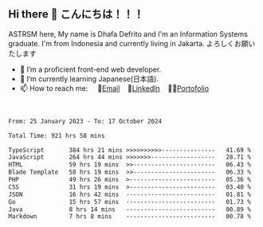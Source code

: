 ## Hi there 👋 こんにちは！！！
ASTRSM here, My name is Dhafa Defrito and I'm an Information Systems graduate. I'm from Indonesia and currently living in Jakarta. よろしくお願いたします

- 🔭 I’m a proficient front-end web developer.
- 🌱 I’m currently learning Japanese(日本語).
- 📫 How to reach me: &nbsp;&nbsp;&nbsp;&nbsp;📧[Email](ddefrito@gmail.com)&nbsp;&nbsp;&nbsp;&nbsp;💼[LinkedIn](https://www.linkedin.com/in/dhafa-defrita-rama-yudistira-9357a9229/)&nbsp;&nbsp;&nbsp;&nbsp;👨‍🎨[Portofolio](https://ddefrito.vercel.app/)
<br>
<!-- <p align="left">
<a href="https://github.com/ASTRSM">
  <img height="180em" src="https://github-readme-stats-eight-theta.vercel.app/api?username=ASTRSM&show_icons=true&theme=dracula&include_all_commits=true&count_private=true"/>
  <img height="180em" src="https://github-readme-stats-eight-theta.vercel.app/api/top-langs/?username=ASTRSM&layout=compact&langs_count=8&theme=dracula"/>
</a>
</p> -->

<!--START_SECTION:waka-->

```txt
From: 25 January 2023 - To: 17 October 2024

Total Time: 921 hrs 58 mins

TypeScript       384 hrs 21 mins >>>>>>>>>>---------------   41.69 %
JavaScript       264 hrs 44 mins >>>>>>>------------------   28.71 %
HTML             59 hrs 19 mins  >>-----------------------   06.43 %
Blade Template   58 hrs 19 mins  >>-----------------------   06.33 %
PHP              49 hrs 26 mins  >------------------------   05.36 %
CSS              31 hrs 19 mins  >------------------------   03.40 %
JSON             16 hrs 42 mins  -------------------------   01.81 %
Go               15 hrs 57 mins  -------------------------   01.73 %
Java             8 hrs 14 mins   -------------------------   00.89 %
Markdown         7 hrs 8 mins    -------------------------   00.78 %
```

<!--END_SECTION:waka-->
